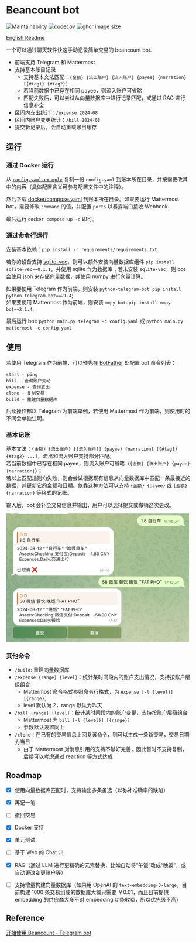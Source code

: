 # Beancount bot
[![Maintainability](https://api.codeclimate.com/v1/badges/1d9a175911e39f5b576f/maintainability)](https://codeclimate.com/github/StdioA/beancount-bot/maintainability)
[![codecov](https://codecov.io/github/StdioA/beancount-bot/graph/badge.svg?token=PPEO1607AJ)](https://codecov.io/github/StdioA/beancount-bot)
![ghcr image size](https://ghcr-badge.egpl.dev/stdioa/beancount-bot/size?color=%2344cc11&tag=latest&label=image+size&trim=)

[English Readme](README.md)

一个可以通过聊天软件快速手动记录简单交易的 beancount bot.

* 前端支持 Telegram 和 Mattermost
* 支持基本账目记录
    * 支持基本文法匹配：`{金额} {流出账户} {流入账户} {payee} {narration} [{#tag1} {#tag2}]`
    * 若当前数据中已存在相同 payee，则流入账户可省略
    * 匹配失败后，可以尝试从向量数据库中进行记录匹配，或通过 RAG 进行信息补全
* 区间内支出统计：`/expense 2024-08`
* 区间内账户变更统计：`/bill 2024-08`
* 提交新记录后，会自动重载账目缓存

## 运行
### 通过 Docker 运行
从 [`config.yaml.example`](config.yaml.example) 复制一份 `config.yaml` 到账本所在目录，并按需更改其中的内容（具体配置含义可参考配置文件中的注释）。

然后下载 [docker/compose.yaml](docker/compose.yaml) 到账本所在目录。如果要运行 Mattermost bot，需要修改 `command` 的值，并配置 `ports` 以暴露端口接收 Webhook.

最后运行 `docker compose up -d` 即可。

### 通过命令行运行
安装基本依赖：`pip install -r requirements/requirements.txt`

若你的设备支持 [sqlite-vec](https://github.com/asg017/sqlite-vec)，则可以额外安装向量数据库组件 `pip install sqlite-vec==0.1.1`，并使用 sqlite 作为数据库；若未安装 `sqlite-vec`，则 bot 会使用 json 来存储向量数据，并使用 numpy 进行向量计算。

如果要使用 Telegram 作为前端，则安装 `python-telegram-bot`: `pip install python-telegram-bot==21.4`;  
如果要使用 Mattermost 作为前端，则安装 `mmpy-bot`: `pip install mmpy-bot==2.1.4`.

最后运行 bot: `python main.py telegram -c config.yaml` 或 `python main.py mattermost -c config.yaml`

## 使用
若使用 Telegram 作为前端，可以预先在 [BotFather](https://telegram.me/BotFather) 处配置 bot 命令列表：

```
start - ping
bill - 查询账户变动
expense - 查询支出
clone - 复制交易
build - 重建向量数据库
```

后续操作都以 Telegram 为前端举例，若使用 Mattermost 作为前端，则使用时的不同会单独注明。

### 基本记账
基本文法：`{金额} {流出账户} [{流入账户}] {payee} {narration} [{#tag1} {#tag2} ...]`，流出和流入账户支持部分匹配。  
若当前数据中已存在相同 payee，则流入账户可省略（`{金额} {流出账户} {payee} {narration}`）；  
若以上匹配规则均失败，则会尝试根据现有信息从向量数据库中匹配一条最接近的数据，并更新它的金额和日期。依靠这种方法可以支持 `{金额} {payee}` 或 `{金额} {narration}` 等格式的记账。

输入后，bot 会补全交易信息并输出，用户可以选择提交或撤销这次更改。

<img src="example/basic_record.png" alt="基本记账示例" width="500" height="350">

### 其他命令
* `/build`: 重建向量数据库
* `/expense {range} {level}`：统计某时间段内的账户支出情况，支持按账户层级组合
    * Mattermost 命令格式参照命令行格式，为 `expense [-l {level}] [{range}]`
    * level 默认为 2，range 默认为昨天
* `/bill {range} {level}`：统计某时间段内的账户变更，支持按账户层级组合
    * Mattermost 为 `bill [-l {level}] [{range}]`
    * 参数默认设置同上
* `/clone`：在已有的交易信息上回复该命令，则可以生成一条新交易，交易日期为当日
    * 由于 Mattermost 对消息引用的支持不够好完善，因此暂时不支持复制，后续可以考虑通过 reaction 等方式达成

## Roadmap
- [x] 使用向量数据库匹配时，支持输出多条备选（以弥补准确率的缺陷）
- [x] 再记一笔
- [ ] 撤回交易
- [x] Docker 支持
- [x] 单元测试
- [ ] 基于 Web 的 Chat UI
- [x] RAG（通过 LLM 进行更精确的元素替换，比如自动将“午饭”改成“晚饭”，或自动更改变更账户等）
- [ ] 支持增量构建向量数据库（如果用 OpenAI 的 `text-embedding-3-large`，目前构建 1000 条交易组成的数据库大概只需要 ￥0.01，而且目前提供 embedding 的供应商大多不对 embedding 功能收费，所以优先级不高）


## Reference
[开始使用 Beancount - Telegram bot](https://blog.stdioa.com/2020/09/using-beancount/#telegram-bot)
